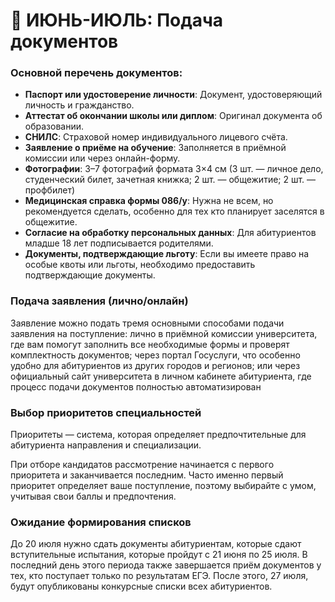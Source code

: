 # 📅 ИЮНЬ-ИЮЛЬ: Подача документов

### **Основной перечень документов:**

- **Паспорт или удостоверение личности**: Документ, удостоверяющий личность и гражданство.
- **Аттестат об окончании школы или диплом**: Оригинал документа об образовании.
- **СНИЛС**: Страховой номер индивидуального лицевого счёта.
- **Заявление о приёме на обучение**: Заполняется в приёмной комиссии или через онлайн-форму.
- **Фотографии**: 3–7 фотографий формата 3×4 см (3 шт. — личное дело, студенческий билет, зачетная книжка; 2 шт. — общежитие; 2 шт. — профбилет)
- **Медицинская справка формы 086/у**: Нужна не всем, но рекомендуется сделать, особенно для тех кто планирует заселятся в общежитие.
- **Согласие на обработку персональных данных**: Для абитуриентов младше 18 лет подписывается родителями.
- **Документы, подтверждающие льготу**: Если вы имеете право на особые квоты или льготы, необходимо предоставить подтверждающие документы.

### Подача заявления (лично/онлайн)

Заявление можно подать тремя основными способами подачи заявления на поступление: лично в приёмной комиссии университета, где вам помогут заполнить все необходимые формы и проверят комплектность документов; через портал Госуслуги, что особенно удобно для абитуриентов из других городов и регионов; или через официальный сайт университета в личном кабинете абитуриента, где процесс подачи документов полностью автоматизирован

### Выбор приоритетов специальностей

Приоритеты — система, которая определяет предпочтительные для абитуриента направления и специализации.

При отборе кандидатов рассмотрение начинается с первого приоритета и заканчивается последним. Часто именно первый приоритет определяет ваше поступление, поэтому выбирайте с умом, учитывая свои баллы и предпочтения.

### Ожидание формирования списков

До 20 июля нужно сдать документы абитуриентам, которые сдают вступительные испытания, которые пройдут с 21 июня по 25 июля. В последний день этого периода также завершается приём документов у тех, кто поступает только по результатам ЕГЭ. После этого, 27 июля, будут опубликованы конкурсные списки всех абитуриентов.